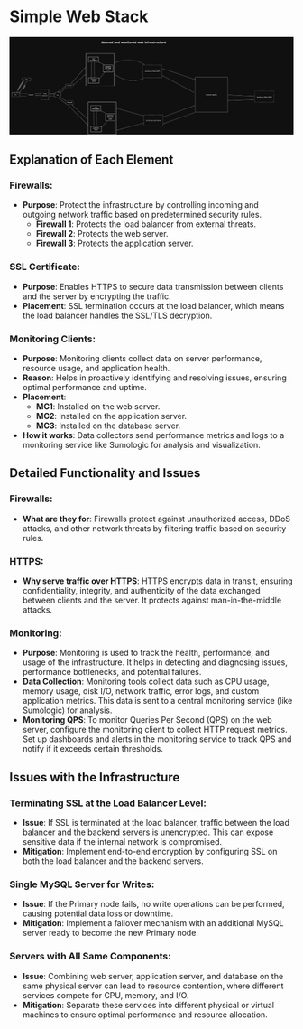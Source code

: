 # Simple Web Stack

![Image of a simple web stack](2-secured_and_monitored_web_infrastructure.png)

## Explanation of Each Element

### Firewalls:

- **Purpose**: Protect the infrastructure by controlling incoming and outgoing network traffic based on predetermined security rules.
  - **Firewall 1**: Protects the load balancer from external threats.
  - **Firewall 2**: Protects the web server.
  - **Firewall 3**: Protects the application server.

### SSL Certificate:

- **Purpose**: Enables HTTPS to secure data transmission between clients and the server by encrypting the traffic.
- **Placement**: SSL termination occurs at the load balancer, which means the load balancer handles the SSL/TLS decryption.

### Monitoring Clients:

- **Purpose**: Monitoring clients collect data on server performance, resource usage, and application health.
- **Reason**: Helps in proactively identifying and resolving issues, ensuring optimal performance and uptime.
- **Placement**:
  - **MC1**: Installed on the web server.
  - **MC2**: Installed on the application server.
  - **MC3**: Installed on the database server.
- **How it works**: Data collectors send performance metrics and logs to a monitoring service like Sumologic for analysis and visualization.

## Detailed Functionality and Issues

### Firewalls:

- **What are they for**: Firewalls protect against unauthorized access, DDoS attacks, and other network threats by filtering traffic based on security rules.

### HTTPS:

- **Why serve traffic over HTTPS**: HTTPS encrypts data in transit, ensuring confidentiality, integrity, and authenticity of the data exchanged between clients and the server. It protects against man-in-the-middle attacks.

### Monitoring:

- **Purpose**: Monitoring is used to track the health, performance, and usage of the infrastructure. It helps in detecting and diagnosing issues, performance bottlenecks, and potential failures.
- **Data Collection**: Monitoring tools collect data such as CPU usage, memory usage, disk I/O, network traffic, error logs, and custom application metrics. This data is sent to a central monitoring service (like Sumologic) for analysis.
- **Monitoring QPS**: To monitor Queries Per Second (QPS) on the web server, configure the monitoring client to collect HTTP request metrics. Set up dashboards and alerts in the monitoring service to track QPS and notify if it exceeds certain thresholds.

## Issues with the Infrastructure

### Terminating SSL at the Load Balancer Level:

- **Issue**: If SSL is terminated at the load balancer, traffic between the load balancer and the backend servers is unencrypted. This can expose sensitive data if the internal network is compromised.
- **Mitigation**: Implement end-to-end encryption by configuring SSL on both the load balancer and the backend servers.

### Single MySQL Server for Writes:

- **Issue**: If the Primary node fails, no write operations can be performed, causing potential data loss or downtime.
- **Mitigation**: Implement a failover mechanism with an additional MySQL server ready to become the new Primary node.

### Servers with All Same Components:

- **Issue**: Combining web server, application server, and database on the same physical server can lead to resource contention, where different services compete for CPU, memory, and I/O.
- **Mitigation**: Separate these services into different physical or virtual machines to ensure optimal performance and resource allocation.
